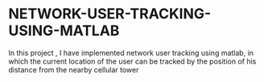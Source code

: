 # NETWORK-USER-TRACKING-USING-MATLAB
In this project , I have implemented network user tracking using matlab, in which the current location of the user can be tracked by the position of his distance from the nearby cellular tower
